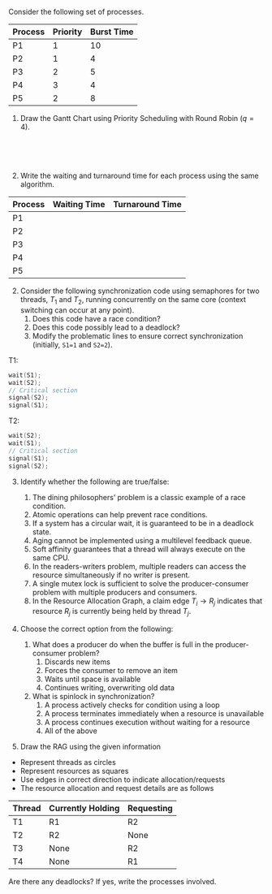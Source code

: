 
Consider the following set of processes.

| Process | Priority | Burst Time |
| ------- | -------- | ---------- |
| P1      | 1        | 10         |
| P2      | 1        | 4          |
| P3      | 2        | 5          |
| P4      | 3        | 4          |
| P5      | 2        | 8          |

1. Draw the Gantt Chart using Priority Scheduling with Round Robin ($q=4$).

<br>
<br>
<br>


2. Write the waiting and turnaround time for each process using the same algorithm.

| Process | Waiting Time | Turnaround Time |
| ------- | ------------ | --------------- |
| P1      |              |                 |
| P2      |              |                 |
| P3      |              |                 |
| P4      |              |                 |
| P5      |              |                 |


2. Consider the following synchronization code using semaphores for two threads, $T_{1}$ and $T_{2}$, running concurrently on the same core (context switching can occur at any point).
	1. Does this code have a race condition?
	2. Does this code possibly lead to a deadlock?
	3. Modify the problematic lines to ensure correct synchronization (initially, `S1=1` and `S2=2`).

T1:
```c
wait(S1);
wait(S2);
// Critical section
signal(S2);
signal(S1);
```

T2:
```c
wait(S2);
wait(S1);
// Critical section
signal(S1);
signal(S2);
```


3. Identify whether the following are true/false:
	1. The dining philosophers’ problem is a classic example of a race condition.
	2. Atomic operations can help prevent race conditions.
	3. If a system has a circular wait, it is guaranteed to be in a deadlock state.
	4. Aging cannot be implemented using a multilevel feedback queue.
	5. Soft affinity guarantees that a thread will always execute on the same CPU.
	6. In the readers-writers problem, multiple readers can access the resource simultaneously if no writer is present.
	7. A single mutex lock is sufficient to solve the producer-consumer problem with multiple producers and consumers.
	8. In the Resource Allocation Graph, a claim edge $T_{i} \to R_{j}$ indicates that resource $R_{j}$ is currently being held by thread $T_{j}$.


4. Choose the correct option from the following:
	1. What does a producer do when the buffer is full in the producer-consumer problem?
		1. Discards new items
		2. Forces the consumer to remove an item
		3. Waits until space is available
		4. Continues writing, overwriting old data
	2. What is spinlock in synchronization?
		1. A process actively checks for condition using a loop
		2. A process terminates immediately when a resource is unavailable
		3. A process continues execution without waiting for a resource
		4. All of the above


5. Draw the RAG using the given information

- Represent threads as circles
- Represent resources as squares
- Use edges in correct direction to indicate allocation/requests
- The resource allocation and request details are as follows

| Thread | Currently Holding | Requesting |
| ------ | ----------------- | ---------- |
| T1     | R1                | R2         |
| T2     | R2                | None       |
| T3     | None              | R2         |
| T4     | None              | R1         |











Are there any deadlocks? If yes, write the processes involved.